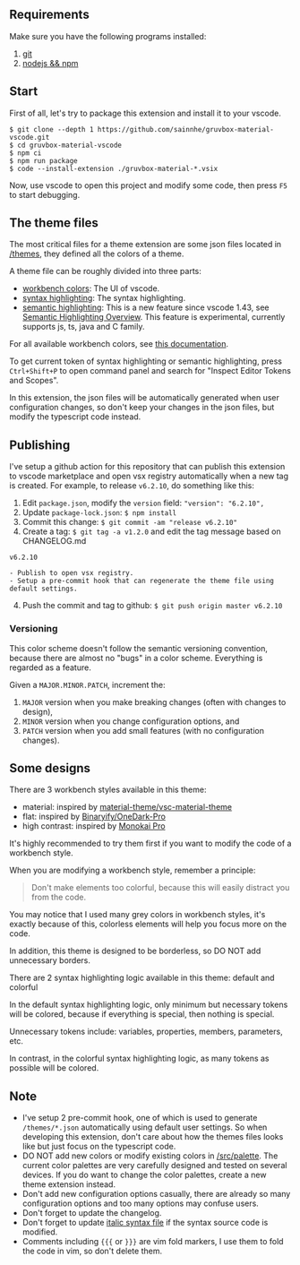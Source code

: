 ## Requirements

Make sure you have the following programs installed:

1. [git](git-scm.com/)
2. [nodejs && npm](https://nodejs.org/en/download/)

## Start

First of all, let's try to package this extension and install it to your vscode.

```shell
$ git clone --depth 1 https://github.com/sainnhe/gruvbox-material-vscode.git
$ cd gruvbox-material-vscode
$ npm ci
$ npm run package
$ code --install-extension ./gruvbox-material-*.vsix
```

Now, use vscode to open this project and modify some code, then press `F5` to start debugging.

## The theme files

The most critical files for a theme extension are some json files located in [/themes](https://github.com/sainnhe/gruvbox-material-vscode/tree/v6.2.1/themes), they defined all the colors of a theme.

A theme file can be roughly divided into three parts:

- [workbench colors](https://github.com/sainnhe/gruvbox-material-vscode/blob/v6.2.1/themes/gruvbox-material-dark.json#L25-L332): The UI of vscode.
- [syntax highlighting](https://github.com/sainnhe/gruvbox-material-vscode/blob/v6.2.1/themes/gruvbox-material-dark.json#L333-L2117): The syntax highlighting.
- [semantic highlighting](https://github.com/sainnhe/gruvbox-material-vscode/blob/v6.2.1/themes/gruvbox-material-dark.json#L5-L24): This is a new feature since vscode 1.43, see [Semantic Highlighting Overview](https://github.com/microsoft/vscode/wiki/Semantic-Highlighting-Overview). This feature is experimental, currently supports js, ts, java and C family.

For all available workbench colors, see [this documentation](https://code.visualstudio.com/api/references/theme-color).

To get current token of syntax highlighting or semantic highlighting, press `Ctrl+Shift+P` to open command panel and search for "Inspect Editor Tokens and Scopes".

In this extension, the json files will be automatically generated when user configuration changes, so don't keep your changes in the json files, but modify the typescript code instead.

## Publishing

I've setup a github action for this repository that can publish this extension to vscode marketplace and open vsx registry automatically when a new tag is created. For example, to release `v6.2.10`, do something like this:

1. Edit `package.json`, modify the `version` field: `"version": "6.2.10",`
2. Update `package-lock.json`: `$ npm install`
3. Commit this change: `$ git commit -am "release v6.2.10"`
4. Create a tag: `$ git tag -a v1.2.0` and edit the tag message based on CHANGELOG.md

```
v6.2.10

- Publish to open vsx registry.
- Setup a pre-commit hook that can regenerate the theme file using default settings.
```

4. Push the commit and tag to github: `$ git push origin master v6.2.10`

### Versioning

This color scheme doesn't follow the semantic versioning convention, because there are almost no "bugs" in a color scheme. Everything is regarded as a feature.

Given a `MAJOR.MINOR.PATCH`, increment the: 
1. `MAJOR` version when you make breaking changes (often with changes to design), 
2. `MINOR` version when you change configuration options, and 
3. `PATCH` version when you add small features (with no configuration changes).

## Some designs

There are 3 workbench styles available in this theme:

- material: inspired by [material-theme/vsc-material-theme](https://github.com/material-theme/vsc-material-theme)
- flat: inspired by [Binaryify/OneDark-Pro](https://github.com/Binaryify/OneDark-Pro)
- high contrast: inspired by [Monokai Pro](https://monokai.pro/vscode)

It's highly recommended to try them first if you want to modify the code of a workbench style.

When you are modifying a workbench style, remember a principle:

> Don't make elements too colorful, because this will easily distract you from the code.

You may notice that I used many grey colors in workbench styles, it's exactly because of this, colorless elements will help you focus more on the code.

In addition, this theme is designed to be borderless, so DO NOT add unnecessary borders.

There are 2 syntax highlighting logic available in this theme: default and colorful

In the default syntax highlighting logic, only minimum but necessary tokens will be colored, because if everything is special, then nothing is special.

Unnecessary tokens include: variables, properties, members, parameters, etc.

In contrast, in the colorful syntax highlighting logic, as many tokens as possible will be colored.

## Note

- I've setup 2 pre-commit hook, one of which is used to generate `/themes/*.json` automatically using default user settings. So when developing this extension, don't care about how the themes files looks like but just focus on the typescript code.
- DO NOT add new colors or modify existing colors in [/src/palette](https://github.com/sainnhe/gruvbox-material-vscode/tree/master/src/palette). The current color palettes are very carefully designed and tested on several devices. If you do want to change the color palettes, create a new theme extension instead.
- Don't add new configuration options casually, there are already so many configuration options and too many options may confuse users.
- Don't forget to update the changelog.
- Don't forget to update [italic syntax file](https://github.com/sainnhe/gruvbox-material-vscode/blob/master/src/syntax/italic.ts) if the syntax source code is modified.
- Comments including `{{{` or `}}}` are vim fold markers, I use them to fold the code in vim, so don't delete them.
